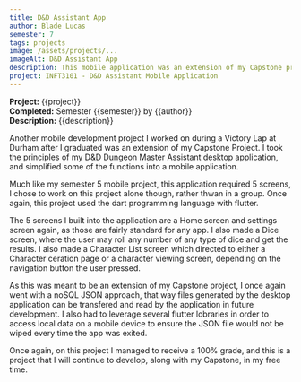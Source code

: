 ```yaml
---
title: D&D Assistant App
author: Blade Lucas
semester: 7
tags: projects
image: /assets/projects/...
imageAlt: D&D Assistant App
description: This mobile application was an extension of my Capstone project developed in dart/flutter.
project: INFT3101 - D&D Assistant Mobile Application
---
```

**Project:** {{project}}  
**Completed:** Semester {{semester}} by {{author}}  
**Description:** {{description}}

Another mobile development project I worked on during a Victory Lap at Durham after I graduated was an extension of my Capstone Project. I took the principles of my D&D Dungeon Master Assistant desktop application, and simplified some of the functions into a mobile application.

Much like my semester 5 mobile project, this application required 5 screens, I chose to work on this project alone though, rather thwan in a group. Once again, this project used the dart programming language with flutter.

The 5 screens I built into the application are a Home screen and settings screen again, as those are fairly standard for any app. I also made a Dice screen, where the user may roll any number of any type of dice and get the results. I also made a Character List screen which directed to either a Character ceration page or a character viewing screen, depending on the navigation button the user pressed. 

As this was meant to be an extension of my Capstone project, I once again went with a noSQL JSON approach, that way files generated by the desktop application can be transfered and read by the application in future development. I also had to leverage several flutter lobraries in order to access local data on a mobile device to ensure the JSON file would not be wiped every time the app was exited.

Once again, on this project I managed to receive a 100% grade, and this is a project that I will continue to develop, along with my Capstone, in my free time.